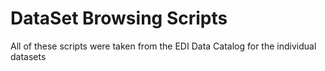 # DataSet Browsing Scripts
All of these scripts were taken from the EDI Data Catalog for the individual datasets